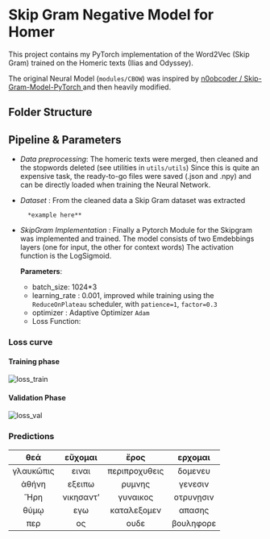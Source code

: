 # Skip Gram Negative Model for Homer

This project contains my PyTorch implementation of the Word2Vec (Skip Gram) trained on the Homeric texts (Ilias and Odyssey).

The original Neural Model (`modules/CBOW`) was inspired by [ n0obcoder /
Skip-Gram-Model-PyTorch ](https://github.com/n0obcoder/Skip-Gram-Model-PyTorch) and then heavily modified.

## Folder Structure


## Pipeline & Parameters

+ *Data preprocessing*: The homeric texts were merged, then cleaned and the stopwords deleted (see utilities in `utils/utils`)
    Since this is quite an expensive task, the ready-to-go files were saved (.json and .npy) and can be directly loaded when
    training the Neural Network. 
+ *Dataset* : From the cleaned data a Skip Gram dataset was extracted
        
        *example here**
+ *SkipGram Implementation* : Finally a Pytorch Module for the Skipgram was implemented and trained. The model consists of two Emdebbings layers (one for input, the other for context words)
    The activation function is the LogSigmoid.
    
    **Parameters**:
    
     + batch_size: 1024*3
     + learning_rate : 0.001, improved while training using the `ReduceOnPlateau` scheduler, with `patience=1`, `factor=0.3`
     + optimizer : Adaptive Optimizer `Adam`
     + Loss Function: 
     

### Loss curve

#### Training phase
<img src="./losses_train.png" alt="loss_train" style="width: 200px height:200px" >

#### Validation Phase
<img src="./losses_val.png" alt="loss_val" style="width: 200px height:200px" >




### Predictions

|      θεά      |    εὔχομαι    |       ἔρος    | ερχομαι       |
| :-----------: | :-----------: | :-----------: | :-----------: |
| γλαυκῶπις     | ειναι         | περιπροχυθεις |δομενευ        |
| ἀθήνη         | εξειπω        | ρυμνης        |γενεσιν        |
| Ἥρη           | νικησαντʼ     | γυναικος      |οτρυνῃσιν      |
| θύμῳ          | εγω           | καταλεξομεν   |απασης         |
| περ           | ος            | ουδε          |βουληφορε      |
